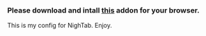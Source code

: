 ### Please download and intall [this](https://github.com/zombieFox/nightTab) addon for your browser.

This is my config for NighTab. Enjoy.
